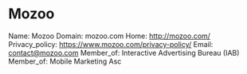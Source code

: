 
# Mozoo

Name: Mozoo
Domain: mozoo.com
Home: http://mozoo.com/
Privacy_policy: https://www.mozoo.com/privacy-policy/
Email: contact@mozoo.com
Member_of: Interactive Advertising Bureau (IAB)
Member_of: Mobile Marketing Asc
